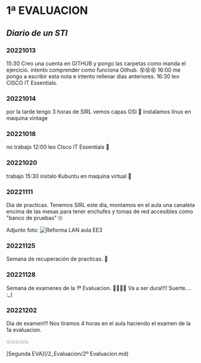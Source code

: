 # 1ª EVALUACION

## _Diario de un STI_


### 20221013

15:30 Creo una cuenta en GITHUB y pongo las carpetas como manda el ejercicio. intento comprender como funciona Github. :dizzy_face::dizzy_face::dizzy_face:
16:00 me pongo a escribir esta nota e intento rellenar dias anteriores.
16:30 leo CISCO IT Essentials.

### 20221014

por la tarde tengo 3 horas de SIRL
vemos capas OSI :hot_face:
instalamos linux en maquina vintage


### 20221018

no trabajo
12:00 leo CIsco IT Essentials :hot_face:


### 20221020

trabajo
15:30 instalo Kubuntu en maquina virtual :hugs:


### 20221111

Dia de practicas.
Tenemos SIRL
este dia, montamos en el aula una canaleta encima de las mesas para tener enchufes y tomas de red accesibles como "banco de pruebas" :roll_eyes:

Adjunto foto:
<image src="/1ª Evaluacion/IMAGES/20221111_Rabaneda_Montes.JPEG" alt="Reforma LAN aula EE3">


### 20221125

Semana de recuperación de practicas. :hot_face:


### 20221128

Semana de examenes de la 1ª Evaluacion. :hot_face::hot_face::hot_face::hot_face:
Va a ser dura!!!!
Suerte....  :_(


### 20221202

Dia de examen!!!
Nos tiramos 4 horas en el aula haciendo el examen de la 1a evaluacion.

:boom::boom::boom::boom::boom:

[Segunda EVA](/2_Evaluacion/2º Evaluacion.md)


